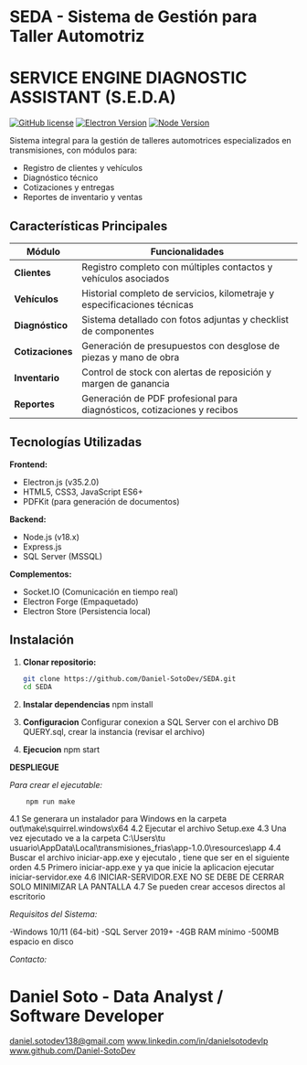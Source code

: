 # SEDA - Sistema de Gestión para Taller Automotriz
# SERVICE ENGINE DIAGNOSTIC ASSISTANT (S.E.D.A)

[![GitHub license](https://img.shields.io/github/license/Daniel-SotoDev/SEDA)](https://github.com/Daniel-SotoDev/SEDA/blob/main/LICENSE)
[![Electron Version](https://img.shields.io/badge/Electron-35.2.0-blue)](https://www.electronjs.org/)
[![Node Version](https://img.shields.io/badge/Node.js-18.x-green)](https://nodejs.org/)

Sistema integral para la gestión de talleres automotrices especializados en transmisiones, con módulos para:
- Registro de clientes y vehículos
- Diagnóstico técnico
- Cotizaciones y entregas
- Reportes de inventario y ventas

## Características Principales

| Módulo          | Funcionalidades                                                                 |
|-----------------|---------------------------------------------------------------------------------|
| **Clientes**    | Registro completo con múltiples contactos y vehículos asociados                 |
| **Vehículos**   | Historial completo de servicios, kilometraje y especificaciones técnicas       |
| **Diagnóstico** | Sistema detallado con fotos adjuntas y checklist de componentes                |
| **Cotizaciones**| Generación de presupuestos con desglose de piezas y mano de obra               |
| **Inventario**  | Control de stock con alertas de reposición y margen de ganancia                |
| **Reportes**    | Generación de PDF profesional para diagnósticos, cotizaciones y recibos        |

## Tecnologías Utilizadas

**Frontend:**
- Electron.js (v35.2.0)
- HTML5, CSS3, JavaScript ES6+
- PDFKit (para generación de documentos)

**Backend:**
- Node.js (v18.x)
- Express.js
- SQL Server (MSSQL)

**Complementos:**
- Socket.IO (Comunicación en tiempo real)
- Electron Forge (Empaquetado)
- Electron Store (Persistencia local)

## Instalación

1. **Clonar repositorio:**
   ```bash
   git clone https://github.com/Daniel-SotoDev/SEDA.git
   cd SEDA

2. **Instalar dependencias**
    npm install

3. **Configuracion**
    Configurar conexion a SQL Server con el archivo DB QUERY.sql, crear la instancia (revisar el archivo)

4. **Ejecucion**
    npm start

**DESPLIEGUE**

*Para crear el ejecutable:*

        npm run make

                            
4.1 Se generara un instalador para Windows en la carpeta out\make\squirrel.windows\x64
4.2 Ejecutar el archivo Setup.exe
4.3 Una vez ejecutado ve a la carpeta C:\Users\tu usuario\AppData\Local\transmisiones_frias\app-1.0.0\resources\app
4.4 Buscar el archivo iniciar-app.exe y ejecutalo , tiene que ser en el siguiente orden
4.5 Primero iniciar-app.exe y ya que inicie la aplicacion ejecutar iniciar-servidor.exe 
4.6 INICIAR-SERVIDOR.EXE NO SE DEBE DE CERRAR SOLO MINIMIZAR LA PANTALLA
4.7 Se pueden crear accesos directos al escritorio





 *Requisitos del Sistema:*

-Windows 10/11 (64-bit)
-SQL Server 2019+
-4GB RAM mínimo
-500MB espacio en disco

 *Contacto:*
# Daniel Soto - Data Analyst / Software Developer
daniel.sotodev138@gmail.com
www.linkedin.com/in/danielsotodevlp
www.github.com/Daniel-SotoDev
